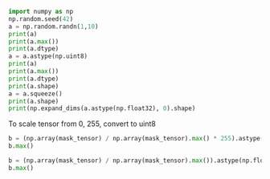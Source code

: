 ```python
import numpy as np
np.random.seed(42)
a = np.random.randn(1,10)
print(a)
print(a.max())
print(a.dtype)
a = a.astype(np.uint8)
print(a)
print(a.max())
print(a.dtype)
print(a.shape)
a = a.squeeze()
print(a.shape)
print(np.expand_dims(a.astype(np.float32), 0).shape)
```

To scale tensor from 0, 255, convert to uint8
```python
b = (np.array(mask_tensor) / np.array(mask_tensor).max() * 255).astype(np.uint8).squeeze()
b.max()
```


```python
b = (np.array(mask_tensor) / np.array(mask_tensor).max()).astype(np.float32).squeeze()
b.max()
```

